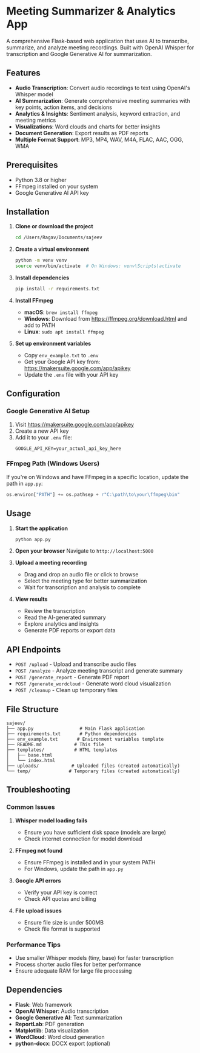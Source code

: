 # Meeting Summarizer & Analytics App

A comprehensive Flask-based web application that uses AI to transcribe, summarize, and analyze meeting recordings. Built with OpenAI Whisper for transcription and Google Generative AI for summarization.

## Features

- **Audio Transcription**: Convert audio recordings to text using OpenAI's Whisper model
- **AI Summarization**: Generate comprehensive meeting summaries with key points, action items, and decisions
- **Analytics & Insights**: Sentiment analysis, keyword extraction, and meeting metrics
- **Visualizations**: Word clouds and charts for better insights
- **Document Generation**: Export results as PDF reports
- **Multiple Format Support**: MP3, MP4, WAV, M4A, FLAC, AAC, OGG, WMA

## Prerequisites

- Python 3.8 or higher
- FFmpeg installed on your system
- Google Generative AI API key

## Installation

1. **Clone or download the project**
   ```bash
   cd /Users/Ragav/Documents/sajeev
   ```

2. **Create a virtual environment**
   ```bash
   python -m venv venv
   source venv/bin/activate  # On Windows: venv\Scripts\activate
   ```

3. **Install dependencies**
   ```bash
   pip install -r requirements.txt
   ```

4. **Install FFmpeg**
   - **macOS**: `brew install ffmpeg`
   - **Windows**: Download from https://ffmpeg.org/download.html and add to PATH
   - **Linux**: `sudo apt install ffmpeg`

5. **Set up environment variables**
   - Copy `env_example.txt` to `.env`
   - Get your Google API key from: https://makersuite.google.com/app/apikey
   - Update the `.env` file with your API key

## Configuration

### Google Generative AI Setup
1. Visit https://makersuite.google.com/app/apikey
2. Create a new API key
3. Add it to your `.env` file:
   ```
   GOOGLE_API_KEY=your_actual_api_key_here
   ```

### FFmpeg Path (Windows Users)
If you're on Windows and have FFmpeg in a specific location, update the path in `app.py`:
```python
os.environ["PATH"] += os.pathsep + r"C:\path\to\your\ffmpeg\bin"
```

## Usage

1. **Start the application**
   ```bash
   python app.py
   ```

2. **Open your browser**
   Navigate to `http://localhost:5000`

3. **Upload a meeting recording**
   - Drag and drop an audio file or click to browse
   - Select the meeting type for better summarization
   - Wait for transcription and analysis to complete

4. **View results**
   - Review the transcription
   - Read the AI-generated summary
   - Explore analytics and insights
   - Generate PDF reports or export data

## API Endpoints

- `POST /upload` - Upload and transcribe audio files
- `POST /analyze` - Analyze meeting transcript and generate summary
- `POST /generate_report` - Generate PDF report
- `POST /generate_wordcloud` - Generate word cloud visualization
- `POST /cleanup` - Clean up temporary files

## File Structure

```
sajeev/
├── app.py                 # Main Flask application
├── requirements.txt       # Python dependencies
├── env_example.txt       # Environment variables template
├── README.md            # This file
├── templates/           # HTML templates
│   ├── base.html
│   └── index.html
├── uploads/            # Uploaded files (created automatically)
└── temp/              # Temporary files (created automatically)
```

## Troubleshooting

### Common Issues

1. **Whisper model loading fails**
   - Ensure you have sufficient disk space (models are large)
   - Check internet connection for model download

2. **FFmpeg not found**
   - Ensure FFmpeg is installed and in your system PATH
   - For Windows, update the path in `app.py`

3. **Google API errors**
   - Verify your API key is correct
   - Check API quotas and billing

4. **File upload issues**
   - Ensure file size is under 500MB
   - Check file format is supported

### Performance Tips

- Use smaller Whisper models (tiny, base) for faster transcription
- Process shorter audio files for better performance
- Ensure adequate RAM for large file processing

## Dependencies

- **Flask**: Web framework
- **OpenAI Whisper**: Audio transcription
- **Google Generative AI**: Text summarization
- **ReportLab**: PDF generation
- **Matplotlib**: Data visualization
- **WordCloud**: Word cloud generation
- **python-docx**: DOCX export (optional)


